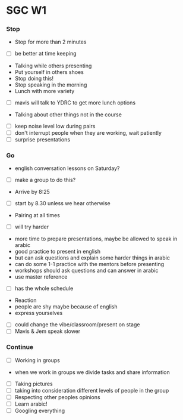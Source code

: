 # SGC W1

### Stop
- Stop for more than 2 minutes
- [ ] be better at time keeping
- Talking while others presenting
- Put yourself in others shoes
- Stop doing this!
- Stop speaking in the morning
- Lunch with more variety
- [ ] mavis will talk to YDRC to get more lunch options
- Talking about other things not in the course
- [ ] keep noise level low during pairs
- [ ] don't interrupt people when they are working, wait patiently
- [ ] surprise presentations

### Go
- english conversation lessons on Saturday?
- [ ] make a group to do this?
- Arrive by 8:25
- [ ] start by 8.30 unless we hear otherwise
- Pairing at all times
- [ ] will try harder
- more time to prepare presentations, maybe be allowed to speak in arabic
- good practice to present in english
- but can ask questions and explain some harder things in arabic
- can do some 1-1 practice with the mentors before presenting
- workshops should ask questions and can answer in arabic
- use master reference
- [ ] has the whole schedule
- Reaction
- people are shy maybe because of english
- express yourselves
- [ ] could change the vibe/classroom/present on stage
- [ ] Mavis & Jem speak slower

### Continue
- [ ] Working in groups
- when we work in groups we divide tasks and share information
- [ ] Taking pictures
- [ ] taking into consideration different levels of people in the group
- [ ] Respecting other peoples opinions
- [ ] Learn arabic!
- [ ] Googling everything
